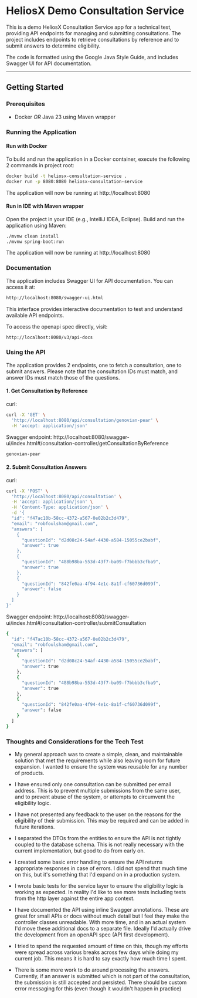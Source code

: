 # HeliosX Demo Consultation Service

This is a demo HeliosX Consultation Service app for a technical test, providing API endpoints for
managing and submitting consultations. The project includes endpoints to retrieve consultations by
reference and to submit answers to determine eligibility.

The code is formatted using the Google Java Style Guide, and includes Swagger UI for API documentation.

---

## Getting Started

### Prerequisites

- Docker *OR* Java 23 using Maven wrapper

### Running the Application

#### Run with Docker

To build and run the application in a Docker container, execute the following 2 commands in project
root:

```bash
docker build -t heliosx-consultation-service . 
docker run -p 8080:8080 heliosx-consultation-service
```

The application will now be running at http://localhost:8080

#### Run in IDE with Maven wrapper

Open the project in your IDE (e.g., IntelliJ IDEA, Eclipse).
Build and run the application using Maven:

```bash
./mvnw clean install
./mvnw spring-boot:run
```

The application will now be running at http://localhost:8080

### Documentation

The application includes Swagger UI for API documentation. You can access it at:

```bash
http://localhost:8080/swagger-ui.html
````

This interface provides interactive documentation to test and understand available API endpoints.

To access the openapi spec directly, visit:

```bash
http://localhost:8080/v3/api-docs
```

### Using the API

The application provides 2 endpoints, one to fetch a consultation,
one to submit answers. Please note that the consultation IDs must match,
and answer IDs must match those of the questions.

#### 1. Get Consultation by Reference

curl:

```bash
curl -X 'GET' \
  'http://localhost:8080/api/consultation/genovian-pear' \
  -H 'accept: application/json'
```

Swagger
endpoint: http://localhost:8080/swagger-ui/index.html#/consultation-controller/getConsultationByReference

```bash
genovian-pear
```

#### 2. Submit Consultation Answers

curl:

```bash
curl -X 'POST' \
  'http://localhost:8080/api/consultation' \
  -H 'accept: application/json' \
  -H 'Content-Type: application/json' \
  -d '{
  "id": "f47ac10b-58cc-4372-a567-0e02b2c3d479",
  "email": "robfoulsham@gmail.com",
  "answers": [
    {
      "questionId": "d2d08c24-54af-4430-a584-15055ce2babf",
      "answer": true
    },
    {
      "questionId": "488b98ba-553d-43f7-ba09-f7bbbb3cfba9",
      "answer": true
    },
    {
      "questionId": "842fe0aa-4f94-4e1c-8a1f-cf60736d099f",
      "answer": false
    }
  ]
}'
```

Swagger
endpoint: http://localhost:8080/swagger-ui/index.html#/consultation-controller/submitConsultation

```bash
{
  "id": "f47ac10b-58cc-4372-a567-0e02b2c3d479",
  "email": "robfoulsham@gmail.com",
  "answers": [
    {
      "questionId": "d2d08c24-54af-4430-a584-15055ce2babf",
      "answer": true
    },
    {
      "questionId": "488b98ba-553d-43f7-ba09-f7bbbb3cfba9",
      "answer": true
    },
    {
      "questionId": "842fe0aa-4f94-4e1c-8a1f-cf60736d099f",
      "answer": false
    }
  ]
}
```

### Thoughts and Considerations for the Tech Test

- My general approach was to create a simple, clean, and maintainable solution that met the requirements
while also leaving room for future expansion. I wanted to ensure the system was reusable for any number of products.

- I have ensured only one consultation can be submitted per email address.
This is to prevent multiple submissions from the same user, and to prevent abuse of the system, or
attempts to circumvent the eligibility logic.

- I have not presented any feedback to the user on the reasons for the eligibility of their submission.
This may be required and can be added in future iterations.

- I separated the DTOs from the entities to ensure the API is not tightly coupled to the database schema.
This is not really necessary with the current implementation, but good to do from early on.

- I created some basic error handling to ensure the API returns appropriate responses in case of errors.
I did not spend that much time on this, but it's something that I'd expand on in a production system.

- I wrote basic tests for the service layer to ensure the eligibility logic is working as expected.
In reality I'd like to see more tests including tests from the http layer against the entire app context.

- I have documented the API using inline Swagger annotations. These are great for small APIs or docs without much detail
but I feel they make the controller classes unreadable. With more time, and in an actual system I'd move these
additional docs to a separate file. Ideally I'd actually drive the development from an openAPI spec (API first development).

- I tried to spend the requested amount of time on this, though my efforts were spread across various breaks across few days 
while doing my current job. This means it is hard to say exactly how much time I spent.

- There is some more work to do around processing the answers. Currently, if an answer is submitted 
which is not part of the consultation, the submission is still accepted and persisted. There should be custom 
error messaging for this (even though it wouldn't happen in practice)



